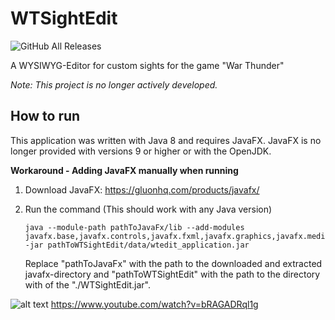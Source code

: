# WTSightEdit
![GitHub All Releases](https://img.shields.io/github/downloads/SMILEY4/WTSightEdit/total)

A WYSIWYG-Editor for custom sights for the game "War Thunder" 

*Note: This project is no longer actively developed.*


## How to run

This application was written with Java 8 and requires JavaFX. JavaFX is no longer provided with versions 9 or higher or with the OpenJDK. 

**Workaround - Adding JavaFX manually when running**

1. Download JavaFX: https://gluonhq.com/products/javafx/

2. Run the command (This should work with any Java version)

   ```
   java --module-path pathToJavaFx/lib --add-modules javafx.base,javafx.controls,javafx.fxml,javafx.graphics,javafx.media,javafx.swing,javafx.web,javafx.swt -jar pathToWTSightEdit/data/wtedit_application.jar
   ```
   
   Replace "pathToJavaFx" with the path to the downloaded and extracted javafx-directory and "pathToWTSightEdit" with the path to the directory with of the "./WTSightEdit.jar".
   




![alt text](https://i.imgur.com/rnyTPeB.png)
https://www.youtube.com/watch?v=bRAGADRql1g
